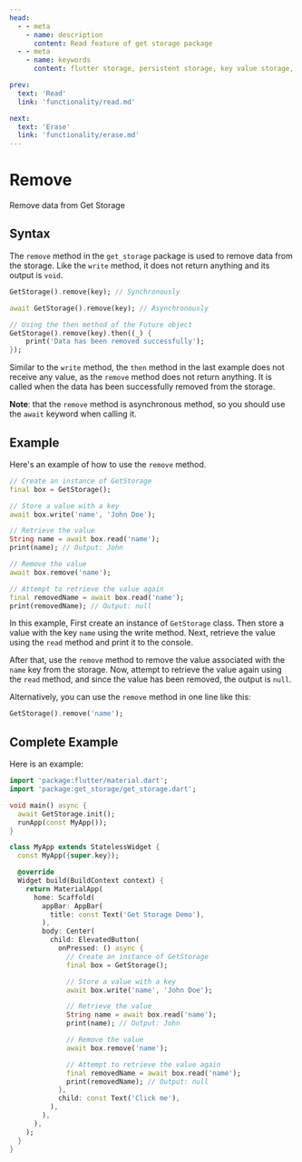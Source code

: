 ```yaml
---
head:
  - - meta
    - name: description
      content: Read feature of get storage package
  - - meta
    - name: keywords
      content: flutter storage, persistent storage, key value storage, local data storage, shared preferences, flutter data caching, flutter state management, flutter local storage , flutter , read , getx

prev:
  text: 'Read'
  link: 'functionality/read.md'

next:
  text: 'Erase'
  link: 'functionality/erase.md'
---
```


# Remove

Remove data from Get Storage

## Syntax

The `remove` method in the `get_storage` package is used to remove data from the storage. Like the `write` method, it does not return anything and its output is `void`.

```dart
GetStorage().remove(key); // Synchronously
```

```dart
await GetStorage().remove(key); // Asynchronously
```

```dart
// Using the then method of the Future object
GetStorage().remove(key).then((_) {
    print('Data has been removed successfully');
});
```

Similar to the `write` method, the `then` method in the last example does not receive any value, as the `remove` method does not return anything. It is called when the data has been successfully removed from the storage.

**Note**: that the `remove` method is asynchronous method, so you should use the `await` keyword when calling it.

## Example

Here's an example of how to use the `remove` method.

```dart
// Create an instance of GetStorage
final box = GetStorage();

// Store a value with a key
await box.write('name', 'John Doe');

// Retrieve the value
String name = await box.read('name');
print(name); // Output: John

// Remove the value
await box.remove('name');

// Attempt to retrieve the value again
final removedName = await box.read('name');
print(removedName); // Output: null
```

In this example, First create an instance of `GetStorage` class. Then store a value with the key `name` using the write method. Next, retrieve the value using the `read` method and print it to the console.

After that, use the `remove` method to remove the value associated with the `name` key from the storage. Now, attempt to retrieve the value again using the `read` method, and since the value has been removed, the output is `null`.

Alternatively, you can use the `remove` method in one line like this:

```dart
GetStorage().remove('name');
```

## Complete Example

Here is an example:

```dart
import 'package:flutter/material.dart';
import 'package:get_storage/get_storage.dart';

void main() async {
  await GetStorage.init();
  runApp(const MyApp());
}

class MyApp extends StatelessWidget {
  const MyApp({super.key});

  @override
  Widget build(BuildContext context) {
    return MaterialApp(
      home: Scaffold(
        appBar: AppBar(
          title: const Text('Get Storage Demo'),
        ),
        body: Center(
          child: ElevatedButton(
            onPressed: () async {
              // Create an instance of GetStorage
              final box = GetStorage();

              // Store a value with a key
              await box.write('name', 'John Doe');

              // Retrieve the value
              String name = await box.read('name');
              print(name); // Output: John

              // Remove the value
              await box.remove('name');

              // Attempt to retrieve the value again
              final removedName = await box.read('name');
              print(removedName); // Output: null
            },
            child: const Text('Click me'),
          ),
        ),
      ),
    );
  }
}
```
